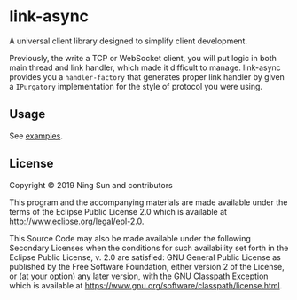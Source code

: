 # link-async

A universal client library designed to simplify client development.

Previously, the write a TCP or WebSocket client, you will put logic in
both main thread and link handler, which made it difficult to manage.
link-async provides you a `handler-factory` that generates proper link
handler by given a `IPurgatory` implementation for the style of
protocol you were using.

## Usage

See
[examples](https://github.com/clojure-link/link-async/tree/master/examples/link_async/examples).

## License

Copyright © 2019 Ning Sun and contributors

This program and the accompanying materials are made available under the
terms of the Eclipse Public License 2.0 which is available at
http://www.eclipse.org/legal/epl-2.0.

This Source Code may also be made available under the following Secondary
Licenses when the conditions for such availability set forth in the Eclipse
Public License, v. 2.0 are satisfied: GNU General Public License as published by
the Free Software Foundation, either version 2 of the License, or (at your
option) any later version, with the GNU Classpath Exception which is available
at https://www.gnu.org/software/classpath/license.html.
